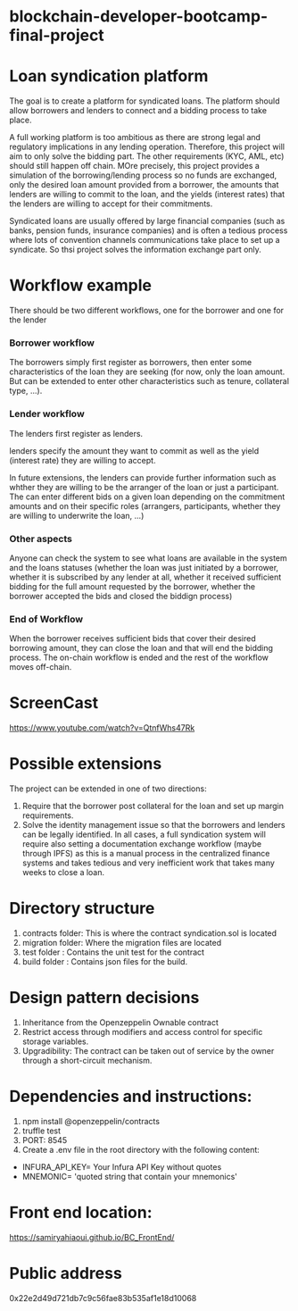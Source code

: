 

# blockchain-developer-bootcamp-final-project
# Loan syndication platform
The goal is to create a platform for syndicated loans. The platform should allow borrowers and lenders to connect and a bidding process to take place.

A full working platform is too ambitious as there are strong legal and regulatory implications in any lending operation. Therefore, this project will aim to only solve the bidding part. The other requirements (KYC, AML, etc) should still happen off chain. MOre precisely, this project provides a simulation of the borrowing/lending process so no funds are exchanged, only the desired loan amount provided from a borrower, the amounts that lenders are willing to commit to the loan, and the yields (interest rates) that the lenders are willing to accept for their commitments.

Syndicated loans are usually offered by large financial companies (such as banks, pension funds, insurance companies) and is often a tedious process where lots of convention channels communications take place to set up a syndicate. So thsi project solves the information exchange part only.

# Workflow example
There should be two different workflows, one for the borrower and one for the lender
### Borrower workflow
The borrowers simply first register as borrowers, then enter some characteristics of the loan they are seeking (for now, only the loan amount. But can be extended to enter other characteristics such as tenure, collateral type, ...).

### Lender workflow
The lenders first register as lenders.

lenders specify the amount they want to commit as well as the yield (interest rate) they are willing to accept.

In future extensions, the lenders can provide further information such as whther they are willing to be the arranger of the loan or just a participant. The can enter different bids on a given loan depending on the commitment amounts and on their specific roles (arrangers, participants, whether they are willing to underwrite the loan, ...)

### Other aspects
Anyone can check the system to see what loans are available in the system and the loans statuses (whether the loan was just initiated by a borrower, whether it is subscribed by any lender at all, whether it received sufficient bidding for the full amount requested by the borrower, whether the borrower accepted the bids and closed the biddign process)

### End of Workflow
When the borrower receives sufficient bids that cover their desired borrowing amount, they can close the loan and that will end the bidding process. The on-chain workflow is ended and the rest of the workflow moves off-chain.

# ScreenCast
https://www.youtube.com/watch?v=QtnfWhs47Rk

# Possible extensions
The project can be extended in one of two directions:
1) Require that the borrower post collateral for the loan and set up margin requirements.
2) Solve the identity management issue so that the borrowers and lenders can be legally identified.
In all cases, a full syndication system will require also setting a documentation exchange workflow (maybe through IPFS) as this is a manual process in the centralized finance systems and takes tedious and very inefficient work that takes many weeks to close a loan.

# Directory structure
1) contracts folder: This is where the contract syndication.sol is located
2) migration folder: Where the migration files are located
3) test folder     : Contains the unit test for the contract
4) build folder    : Contains json files for the build.

# Design pattern decisions
1) Inheritance from the Openzeppelin Ownable contract
2) Restrict access through modifiers and access control for specific storage variables.
3) Upgradibility: The contract can be taken out of service by the owner through a short-circuit mechanism.

# Dependencies and instructions:
1) npm install @openzeppelin/contracts
2) truffle test
3) PORT: 8545
4) Create a .env file in the root directory with the following content:
  - INFURA_API_KEY= Your Infura API Key without quotes
  - MNEMONIC= 'quoted string that contain your mnemonics'

# Front end location:
https://samiryahiaoui.github.io/BC_FrontEnd/

# Public address
0x22e2d49d721db7c9c56fae83b535af1e18d10068

